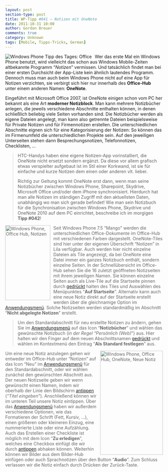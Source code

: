 ```yaml
---
layout: post
section-type: post
title: WP-Tipp #041 – Notizen mit OneNote
date: 2011-10-31 10:00
author: Gordon Breuer
comments: true
category: Unknown
tags: [Mobile, Tipps-Tricks, German]
---
```

<p><img style="margin: 0px 10px 0px 0px; display: inline; float: left" title="" alt="Windows Phone Tipp des Tages: Office" align="left" src="http://anheledirwp.blob.core.windows.net/wordpress/2011/10/office.png" /></p>  <p>Wer das erste Mal ein Windows Phone benutzt, wird vielleicht das schon aus Windows Mobile-Zeiten altbekannte Programm “<em>Notizen</em>” vermissen. Und tatsächlich findet man bei einer ersten Durchsicht der App-Liste kein ähnlich lautendes Programm. Dennoch muss man auch beim Windows Phone nicht auf eine App für Notizen verzichten, sie verbirgt sich hier nur innerhalb des <strong>Office-Hub</strong> unter einem anderen Namen: <strong>OneNote</strong>.</p>  <p>Eingeführt mit Microsoft Office 2007, ist OneNote einigen schon vom PC her bekannt als eine Art <strong>moderner Notizblock</strong>. Man kann mehrere Notizbücher anlegen, die jeweils verschiedene Abschnitte enthalten können, in denen schließlich beliebig viele Seiten vorhanden sind. Die Notizbücher werden als eigene Dateien angelegt, man kann also getrennte Dateien beispielsweise für Private Notizen und für Firmennotizen erstellen. Die unterschiedlichen Abschnitte eignen sich für eine Kategorisierung der Notizen: So können das im Firmenumfeld die unterschiedlichen Projekte sein. Auf den jeweiligen Unterseiten stehen dann Besprechungsnotizen, Telefonnotizen, Checklisten, …</p>  <blockquote>   <p>HTC-Handys haben eine eigene Notizen-App vorinstalliert, die OneNote nicht ersetzt sondern ergänzt. Da diese vor allem grafisch etwas verspielter aufgebaut ist im Stil einer Korkwand, ist sie für einfache und kurze Notizen dem einen oder anderen vlt. lieber.</p>    <p>Richtig zur Geltung kommt OneNote erst dann, wenn man seine Notizbücher zwischen Windows Phone, Sharepoint, Skydrive, Microsoft Office und/oder dem iPhone synchronisiert. Hierdurch hat man alle Notizen im ständigen Zugriff mit den aktuellsten Daten, unabhängig wo man sich gerade befindet! Wie man sein Notizbuch für die Synchronisation zwischen Windows Phone, Skydrive und OneNote 2010 auf dem PC einrichtet, beschreibe ich im morgigen <strong>Tipp #042</strong>!</p> </blockquote>  <p><font color="#666666"><img style="background-image: none; border-bottom: 0px; border-left: 0px; margin: 0px 10px 0px 0px; padding-left: 0px; padding-right: 0px; display: inline; float: left; border-top: 0px; border-right: 0px; padding-top: 0px" title="" border="0" alt="Windows Phone, Office Hub, Notizen" align="left" src="http://anheledirwp.blob.core.windows.net/wordpress/2011/10/Screen-Capture3.jpg" width="144" height="240" />Seit Windows Phone 7.5 “Mango” werden die unterschiedlichen Office-Dokumente im Office-Hub mit verschiedenen Farben dargestellt. OneNote-Tiles sind hier unter der eigenen Überschrift “Notizen” in Lila verfügbar. Auch werden hier nicht einzelne Dateien als Tile angezeigt, da bei OneNote eine Datei immer ein ganzes Notizbuch enthält, sondern einzelne Seiten. In der Schnellübersicht im Office-Hub sehen Sie die 16 zuletzt geöffneten Notizseiten mit ihrem jeweiligen Namen. Sie können einzelne Seiten auch als Live-Tile auf die Startseite pinnen durch <a href="/post/2011/09/12/WP7-Tipp-007-%E2%80%93-Standard-Gesten.aspx">gedrückt</a> halten des Tiles und Auswählen des Menüpunktes “<strong>Auf Startseite</strong>”. Alternativ kann auch eine neue Notiz direkt auf der Startseite erstellt werden über die gleichnamige Option im <a href="/post/2011/09/05/WP7-Tipp-002-%E2%80%93-Das-Anwendungs-und-Kontextmenu.aspx">Anwendungsmenü</a>. Solche Notizseiten werden standardmäßig im Abschnitt “<strong>Nicht abgelegte Notizen</strong>” erstellt.</font></p>  <blockquote>   <p><font color="#666666">Um den Standardabschnitt für neu erstellte Notizen zu ändern, gehen Sie im <a href="/post/2011/09/05/WP7-Tipp-002-%E2%80%93-Das-Anwendungs-und-Kontextmenu.aspx">Anwendungsmenü</a> auf das Icon “<strong>Notizbücher</strong>” und wählen das gewünschte Notizbuch (<em>in der Regel “Persönlich (Web)</em>”) aus. Hier halten wir den Finger auf dem neuen Abschnittsnamen <a href="/post/2011/09/12/WP7-Tipp-007-%E2%80%93-Standard-Gesten.aspx">gedrückt</a> und wählen im Kontextmenü den Eintrag “<strong>Als Standard festlegen</strong>” aus.</font></p> </blockquote>  <p><font color="#666666"><img style="background-image: none; border-bottom: 0px; border-left: 0px; margin: 0px 0px 0px 10px; padding-left: 0px; padding-right: 0px; display: inline; float: right; border-top: 0px; border-right: 0px; padding-top: 0px" title="" border="0" alt="Windows Phone, Office Hub, OneNote, Neue Notiz" align="right" src="http://anheledirwp.blob.core.windows.net/wordpress/2011/10/Screen-Capture2.jpg" width="200" height="333" />Um eine neue Notiz anzulegen gehen wir entweder im Office-Hub unter “Notizen” auf das Icon “Neu” im <a href="/post/2011/09/05/WP7-Tipp-002-%E2%80%93-Das-Anwendungs-und-Kontextmenu.aspx">Anwendungsmenü</a> für den Standardabschnitt, oder wir wählen zunächst den gewünschten Abschnitt aus. Der neuen Notizseite geben wir wenn gewünscht einen Namen, indem wir oberhalb der Linie den Bildschirm <a href="/post/2011/09/12/WP7-Tipp-007-%E2%80%93-Standard-Gesten.aspx">antippen</a> (<em>“Titel eingeben”</em>). Anschließend können wir im unteren Teil unsere Notiz eintippen. Über das <a href="/post/2011/09/05/WP7-Tipp-002-%E2%80%93-Das-Anwendungs-und-Kontextmenu.aspx">Anwendungsmenü</a> haben wir außerdem verschiedene Optionen, wie das Formatieren der Schrift (Fett, Kursiv, …), einen größeren oder kleineren Einzug, eine nummerierte Liste oder eine Aufzählung. Auch das Erstellen einer Checkliste ist möglich mit dem Icon “<strong>Zu erledigen</strong>”, welches eine Checkbox einfügt die wir durch <a href="/post/2011/09/12/WP7-Tipp-007-%E2%80%93-Standard-Gesten.aspx">antippen</a> abhaken können. Weiterhin können wir Bilder aus dem Bilder-Hub einfügen oder auch Sprachnotizen über den Button “<strong>Audio</strong>”. Zum Schluss verlassen wir die Notiz einfach durch Drücken der Zurück-Taste.</font></p>  <p><font color="#666666">&#160;</font></p>
